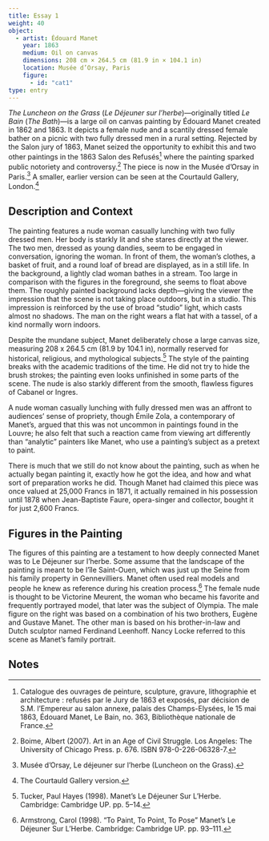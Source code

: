 ```yaml
---
title: Essay 1
weight: 40  
object:
  - artist: Édouard Manet
    year: 1863
    medium: Oil on canvas
    dimensions: 208 cm × 264.5 cm (81.9 in × 104.1 in)
    location: Musée d’Orsay, Paris
    figure:
      - id: "cat1"
type: entry
---
```


*The Luncheon on the Grass* (*Le Déjeuner sur l’herbe*)—originally titled *Le
Bain* (*The Bath*)—is a large oil on canvas painting by Édouard Manet created
in 1862 and 1863. It depicts a female nude and a scantily dressed female bather
on a picnic with two fully dressed men in a rural setting. Rejected by the
Salon jury of 1863, Manet seized the opportunity to exhibit this and two other
paintings in the 1863 Salon des Refusés[^1] where the painting sparked public
notoriety and controversy.[^2] The piece is now in the Musée d’Orsay in
Paris.[^3] A smaller, earlier version can be seen at the Courtauld Gallery,
London.[^4]

## Description and Context

The painting features a nude woman casually lunching with two fully dressed men.
Her body is starkly lit and she stares directly at the viewer. The two men,
dressed as young dandies, seem to be engaged in conversation, ignoring the
woman. In front of them, the woman’s clothes, a basket of fruit, and a round
loaf of bread are displayed, as in a still life. In the background, a lightly
clad woman bathes in a stream. Too large in comparison with the figures in the
foreground, she seems to float above them. The roughly painted background lacks
depth—giving the viewer the impression that the scene is not taking place
outdoors, but in a studio. This impression is reinforced by the use of broad
“studio” light, which casts almost no shadows. The man on the right wears a flat
hat with a tassel, of a kind normally worn indoors.

Despite the mundane subject, Manet deliberately chose a large canvas size,
measuring 208 x 264.5 cm (81.9 by 104.1 in), normally reserved for historical,
religious, and mythological subjects.[^5] The style of the painting breaks with
the academic traditions of the time. He did not try to hide the brush strokes;
the painting even looks unfinished in some parts of the scene. The nude is also
starkly different from the smooth, flawless figures of Cabanel or Ingres.

A nude woman casually lunching with fully dressed men was an affront to
audiences’ sense of propriety, though Émile Zola, a contemporary of Manet’s,
argued that this was not uncommon in paintings found in the Louvre; he also felt
that such a reaction came from viewing art differently than “analytic” painters
like Manet, who use a painting’s subject as a pretext to paint.

There is much that we still do not know about the painting, such as when he
actually began painting it, exactly how he got the idea, and how and what sort
of preparation works he did. Though Manet had claimed this piece was once
valued at 25,000 Francs in 1871, it actually remained in his possession until
1878 when Jean-Baptiste Faure, opera-singer and collector, bought it for just
2,600 Francs.

## Figures in the Painting

The figures of this painting are a testament to how deeply connected Manet was
to Le Déjeuner sur l’herbe. Some assume that the landscape of the painting is
meant to be l’île Saint-Ouen, which was just up the Seine from his family
property in Gennevilliers. Manet often used real models and people he knew as
reference during his creation process.[^6] The female nude is thought to be
Victorine Meurent, the woman who became his favorite and frequently portrayed
model, that later was the subject of Olympia. The male figure on the right was
based on a combination of his two brothers, Eugène and Gustave Manet. The other
man is based on his brother-in-law and Dutch sculptor named Ferdinand Leenhoff.
Nancy Locke referred to this scene as Manet’s family portrait.

## Notes

[^1]: Catalogue des ouvrages de peinture, sculpture, gravure, lithographie et architecture : refusés par le Jury de 1863 et exposés, par décision de S.M. l’Empereur au salon annexe, palais des Champs-Elysées, le 15 mai 1863, Édouard Manet, Le Bain, no. 363, Bibliothèque nationale de France.

[^2]: Boime, Albert (2007). Art in an Age of Civil Struggle. Los Angeles: The University of Chicago Press. p. 676. ISBN 978-0-226-06328-7.

[^3]: Musée d’Orsay, Le déjeuner sur l’herbe (Luncheon on the Grass).

[^4]: The Courtauld Gallery version.

[^5]: Tucker, Paul Hayes (1998). Manet’s Le Déjeuner Sur L’Herbe. Cambridge: Cambridge UP. pp. 5–14.

[^6]: Armstrong, Carol (1998). “To Paint, To Point, To Pose” Manet’s Le Déjeuner Sur L’Herbe. Cambridge: Cambridge UP. pp. 93–111.
